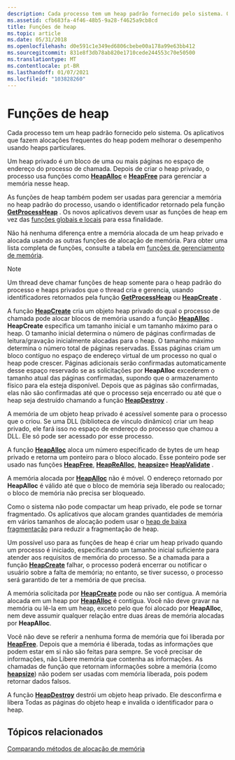 ```yaml
---
description: Cada processo tem um heap padrão fornecido pelo sistema. Os aplicativos que fazem alocações frequentes do heap podem melhorar o desempenho usando heaps particulares.
ms.assetid: cfb683fa-4f46-48b5-9a28-f4625a9cb8cd
title: Funções de heap
ms.topic: article
ms.date: 05/31/2018
ms.openlocfilehash: d0e591c1e349ed6806cbebe00a178a99e63bb412
ms.sourcegitcommit: 831e8f3db78ab820e1710cede244553c70e50500
ms.translationtype: MT
ms.contentlocale: pt-BR
ms.lasthandoff: 01/07/2021
ms.locfileid: "103828260"
---
```

# <a name="heap-functions"></a>Funções de heap

Cada processo tem um heap padrão fornecido pelo sistema. Os aplicativos que fazem alocações frequentes do heap podem melhorar o desempenho usando heaps particulares.

Um heap privado é um bloco de uma ou mais páginas no espaço de endereço do processo de chamada. Depois de criar o heap privado, o processo usa funções como [**HeapAlloc**](/windows/desktop/api/HeapApi/nf-heapapi-heapalloc) e [**HeapFree**](/windows/desktop/api/HeapApi/nf-heapapi-heapfree) para gerenciar a memória nesse heap.

As funções de heap também podem ser usadas para gerenciar a memória no heap padrão do processo, usando o identificador retornado pela função [**GetProcessHeap**](/windows/desktop/api/HeapApi/nf-heapapi-getprocessheap) . Os novos aplicativos devem usar as funções de heap em vez das [funções globais e locais](global-and-local-functions.md) para essa finalidade.

Não há nenhuma diferença entre a memória alocada de um heap privado e alocada usando as outras funções de alocação de memória. Para obter uma lista completa de funções, consulte a tabela em [funções de gerenciamento de memória](memory-management-functions.md).

> [!Note]  
> Um thread deve chamar funções de heap somente para o heap padrão do processo e heaps privados que o thread cria e gerencia, usando identificadores retornados pela função [**GetProcessHeap**](/windows/desktop/api/HeapApi/nf-heapapi-getprocessheap) ou [**HeapCreate**](/windows/desktop/api/HeapApi/nf-heapapi-heapcreate) .

 

A função [**HeapCreate**](/windows/desktop/api/HeapApi/nf-heapapi-heapcreate) cria um objeto heap privado do qual o processo de chamada pode alocar blocos de memória usando a função [**HeapAlloc**](/windows/desktop/api/HeapApi/nf-heapapi-heapalloc) . **HeapCreate** especifica um tamanho inicial e um tamanho máximo para o heap. O tamanho inicial determina o número de páginas confirmadas de leitura/gravação inicialmente alocadas para o heap. O tamanho máximo determina o número total de páginas reservadas. Essas páginas criam um bloco contíguo no espaço de endereço virtual de um processo no qual o heap pode crescer. Páginas adicionais serão confirmadas automaticamente desse espaço reservado se as solicitações por **HeapAlloc** excederem o tamanho atual das páginas confirmadas, supondo que o armazenamento físico para ela esteja disponível. Depois que as páginas são confirmadas, elas não são confirmadas até que o processo seja encerrado ou até que o heap seja destruído chamando a função [**HeapDestroy**](/windows/desktop/api/HeapApi/nf-heapapi-heapdestroy) .

A memória de um objeto heap privado é acessível somente para o processo que o criou. Se uma DLL (biblioteca de vínculo dinâmico) criar um heap privado, ele fará isso no espaço de endereço do processo que chamou a DLL. Ele só pode ser acessado por esse processo.

A função [**HeapAlloc**](/windows/desktop/api/HeapApi/nf-heapapi-heapalloc) aloca um número especificado de bytes de um heap privado e retorna um ponteiro para o bloco alocado. Esse ponteiro pode ser usado nas funções [**HeapFree**](/windows/desktop/api/HeapApi/nf-heapapi-heapfree), [**HeapReAlloc**](/windows/desktop/api/HeapApi/nf-heapapi-heaprealloc), [**heapsize**](/windows/desktop/api/HeapApi/nf-heapapi-heapsize)e [**HeapValidate**](/windows/desktop/api/HeapApi/nf-heapapi-heapvalidate) .

A memória alocada por [**HeapAlloc**](/windows/desktop/api/HeapApi/nf-heapapi-heapalloc) não é móvel. O endereço retornado por **HeapAlloc** é válido até que o bloco de memória seja liberado ou realocado; o bloco de memória não precisa ser bloqueado.

Como o sistema não pode compactar um heap privado, ele pode se tornar fragmentado. Os aplicativos que alocam grandes quantidades de memória em vários tamanhos de alocação podem usar o [heap de baixa fragmentação](low-fragmentation-heap.md) para reduzir a fragmentação de heap.

Um possível uso para as funções de heap é criar um heap privado quando um processo é iniciado, especificando um tamanho inicial suficiente para atender aos requisitos de memória do processo. Se a chamada para a função [**HeapCreate**](/windows/desktop/api/HeapApi/nf-heapapi-heapcreate) falhar, o processo poderá encerrar ou notificar o usuário sobre a falta de memória; no entanto, se tiver sucesso, o processo será garantido de ter a memória de que precisa.

A memória solicitada por [**HeapCreate**](/windows/desktop/api/HeapApi/nf-heapapi-heapcreate) pode ou não ser contígua. A memória alocada em um heap por [**HeapAlloc**](/windows/desktop/api/HeapApi/nf-heapapi-heapalloc) é contígua. Você não deve gravar na memória ou lê-la em um heap, exceto pelo que foi alocado por **HeapAlloc**, nem deve assumir qualquer relação entre duas áreas de memória alocadas por **HeapAlloc**.

Você não deve se referir a nenhuma forma de memória que foi liberada por [**HeapFree**](/windows/desktop/api/HeapApi/nf-heapapi-heapfree). Depois que a memória é liberada, todas as informações que podem estar em si não são feitas para sempre. Se você precisar de informações, não Libere memória que contenha as informações. As chamadas de função que retornam informações sobre a memória (como [**heapsize**](/windows/desktop/api/HeapApi/nf-heapapi-heapsize)) não podem ser usadas com memória liberada, pois podem retornar dados falsos.

A função [**HeapDestroy**](/windows/desktop/api/HeapApi/nf-heapapi-heapdestroy) destrói um objeto heap privado. Ele desconfirma e libera Todas as páginas do objeto heap e invalida o identificador para o heap.

## <a name="related-topics"></a>Tópicos relacionados

<dl> <dt>

[Comparando métodos de alocação de memória](comparing-memory-allocation-methods.md)
</dt> </dl>

 

 



